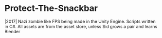 # Protect-The-Snackbar
|2017| Nazi zombie like FPS being made in the Unity Engine. Scripts written in C#. All assets are from the asset store, unless Sid grows a pair and learns Blender
